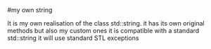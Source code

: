 #my own string


It is my own realisation of the class std::string. it has its own original methods but also my custom ones
it is compatible with a standard std::string
it will use standard STL exceptions 
